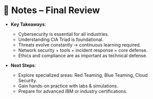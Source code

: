 # 📝 Notes – Final Review  

- **Key Takeaways**:  
  - Cybersecurity is essential for all industries.  
  - Understanding CIA Triad is foundational.  
  - Threats evolve constantly → continuous learning required.  
  - Network security + tools + incident response = core defense.  
  - Ethics and compliance are as important as technical defense.  

- **Next Steps**:  
  - Explore specialized areas: Red Teaming, Blue Teaming, Cloud Security.  
  - Gain hands-on practice with labs & simulations.  
  - Prepare for advanced IBM or industry certifications.  

